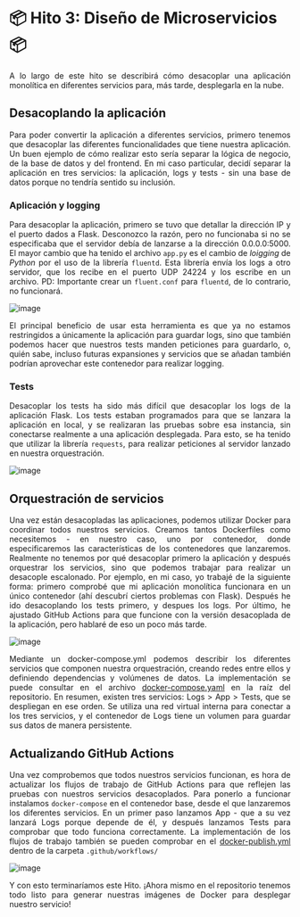 # 📦 Hito 3: Diseño de Microservicios 📦

<p align="justify">A lo largo de este hito se describirá cómo desacoplar una aplicación monolítica en diferentes servicios para, más tarde, desplegarla en la nube.</p>

## Desacoplando la aplicación
<p align="justify">Para poder convertir la aplicación a diferentes servicios, primero tenemos que desacoplar las diferentes funcionalidades que tiene nuestra aplicación. Un buen ejemplo de cómo realizar esto sería separar la lógica de negocio, de la base de datos y del frontend. En mi caso particular, decidí separar la aplicación en tres servicios: la aplicación, logs y tests - sin una base de datos porque no tendría sentido su inclusión.</p>

### Aplicación y logging
<p align="justify">Para desacoplar la aplicación, primero se tuvo que detallar la dirección IP y el puerto dados a Flask. Desconozco la razón, pero no funcionaba si no se especificaba que el servidor debía de lanzarse a la dirección 0.0.0.0:5000. El mayor cambio que ha tenido el archivo <code>app.py</code> es el cambio de <em>loigging</em> de <em>Python</em> por el uso de la librería <code>fluentd</code>. Esta librería envía los logs a otro servidor, que los recibe en el puerto UDP 24224 y los escribe en un archivo. PD: Importante crear un <code>fluent.conf</code> para <code>fluentd</code>, de lo contrario, no funcionará.</p>

![image](https://github.com/user-attachments/assets/b6ac7165-83d6-4da9-b144-2e4228a83122)

<p align="justify">El principal beneficio de usar esta herramienta es que ya no estamos restringidos a únicamente la aplicación para guardar logs, sino que también podemos hacer que nuestros tests manden peticiones para guardarlo, o, quién sabe, incluso futuras expansiones y servicios que se añadan también podrían aprovechar este contenedor para realizar logging.</p>

### Tests

<p align="justify">Desacoplar los tests ha sido más difícil que desacoplar los logs de la aplicación Flask. Los tests estaban programados para que se lanzara la aplicación en local, y se realizaran las pruebas sobre esa instancia, sin conectarse realmente a una aplicación desplegada. Para esto, se ha tenido que utilizar la librería <code>requests</code>, para realizar peticiones al servidor lanzado en nuestra orquestración.</p>

![image](https://github.com/user-attachments/assets/bdf20f1c-3c60-465a-88f3-ef59f30f2b33)

## Orquestración de servicios
<p align="justify">Una vez están desacopladas las aplicaciones, podemos utilizar Docker para coordinar todos nuestros servicios. Creamos tantos Dockerfiles como necesitemos - en nuestro caso, uno por contenedor, donde especificaremos las características de los contenedores que lanzaremos. Realmente no tenemos por qué desacoplar primero la aplicación y después orquestrar los servicios, sino que podemos trabajar para realizar un desacople escalonado. Por ejemplo, en mi caso, yo trabajé de la siguiente forma: primero comprobé que mi aplicación monolítica funcionara en un único contenedor (ahí descubrí ciertos problemas con Flask). Después he ido desacoplando los tests primero, y despues los logs. Por último, he ajustado GitHub Actions para que funcione con la versión desacoplada de la aplicación, pero hablaré de eso un poco más tarde.</p>

![image](https://github.com/user-attachments/assets/5a1daf37-504a-4d44-b5c0-cdda2221825e)

<p align="justify">Mediante un docker-compose.yml podemos describir los diferentes servicios que componen nuestra orquestración, creando redes entre ellos y definiendo dependencias y volúmenes de datos. La implementación se puede consultar en el archivo <a href="https://github.com/Angburmun/image-sequence-classifier/blob/main/docker-compose.yaml">docker-compose.yaml</a> en la raíz del repositorio. En resumen, existen tres servicios: Logs > App > Tests, que se despliegan en ese orden. Se utiliza una red virtual interna para conectar a los tres servicios, y el contenedor de Logs tiene un volumen para guardar sus datos de manera persistente.</p>

## Actualizando GitHub Actions
<p align="justify">Una vez comprobemos que todos nuestros servicios funcionan, es hora de actualizar los flujos de trabajo de GitHub Actions para que reflejen las pruebas con nuestros servicios desacoplados. Para ponerlo a funcionar instalamos <code>docker-compose</code> en el contenedor base, desde el que lanzaremos los diferentes servicios. En un primer paso lanzamos App - que a su vez lanzará Logs porque depende de él, y después lanzamos Tests para comprobar que todo funciona correctamente. La implementación de los flujos de trabajo también se pueden comprobar en el <a href="https://github.com/Angburmun/image-sequence-classifier/blob/main/.github/workflows/docker-publish.yml">docker-publish.yml</a> dentro de la carpeta <code>.github/workflows/</code></p>

![image](https://github.com/user-attachments/assets/ff6cbde7-9cce-44dd-ab4f-d3cbe14b9eaf)

<p align="justify">Y con esto terminaríamos este Hito. ¡Ahora mismo en el repositorio tenemos todo listo para generar nuestras imágenes de Docker para desplegar nuestro servicio!</p>
